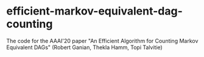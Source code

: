 # efficient-markov-equivalent-dag-counting
The code for the AAAI'20 paper "An Efficient Algorithm for Counting Markov Equivalent DAGs" (Robert Ganian, Thekla Hamm, Topi Talvitie)
